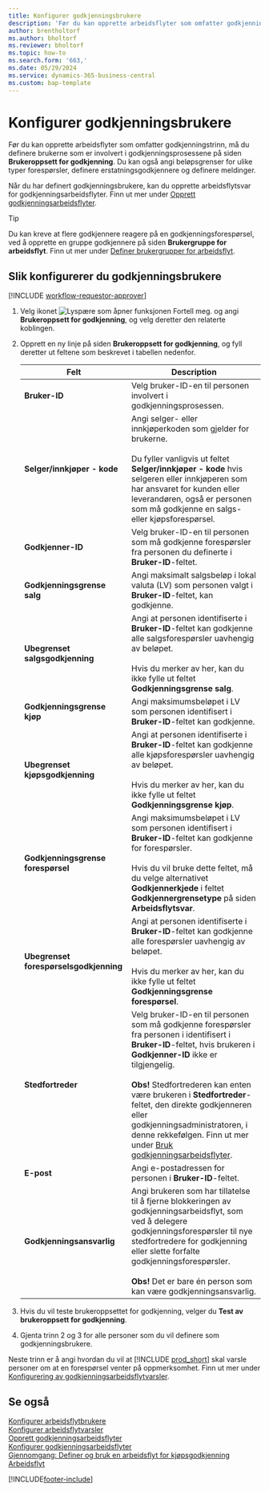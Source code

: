 ```yaml
---
title: Konfigurer godkjenningsbrukere
description: 'Før du kan opprette arbeidsflyter som omfatter godkjenningstrinn, må du definere arbeidsflytbrukerne som er involvert i godkjenningsprosessen.'
author: brentholtorf
ms.author: bholtorf
ms.reviewer: bholtorf
ms.topic: how-to
ms.search.form: '663,'
ms.date: 05/29/2024
ms.service: dynamics-365-business-central
ms.custom: bap-template
---
```

# Konfigurer godkjenningsbrukere

Før du kan opprette arbeidsflyter som omfatter godkjenningstrinn, må du definere brukerne som er involvert i godkjenningsprosessene på siden **Brukeroppsett for godkjenning**. Du kan også angi beløpsgrenser for ulike typer forespørsler, definere erstatningsgodkjennere og definere meldinger.  

Når du har definert godkjenningsbrukere, kan du opprette arbeidsflytsvar for godkjenningsarbeidsflyter. Finn ut mer under [Opprett godkjenningsarbeidsflyter](across-how-to-create-workflows.md).  

> [!TIP]
> Du kan kreve at flere godkjennere reagere på en godkjenningsforespørsel, ved å opprette en gruppe godkjennere på siden **Brukergruppe for arbeidsflyt**. Finn ut mer under [Definer brukergrupper for arbeidsflyt](across-how-to-set-up-workflow-users.md).  

## Slik konfigurerer du godkjenningsbrukere

[!INCLUDE [workflow-requestor-approver](includes/workflow-requestor-approver.md)]

1. Velg ikonet ![Lyspære som åpner funksjonen Fortell meg.](media/ui-search/search_small.png "Fortell hva du vil gjøre") og angi **Brukeroppsett for godkjenning**, og velg deretter den relaterte koblingen.  
2. Opprett en ny linje på siden **Brukeroppsett for godkjenning**, og fyll deretter ut feltene som beskrevet i tabellen nedenfor.  

   |Felt|Description|
   |-----|-----------|
   |**Bruker-ID**|Velg bruker-ID-en til personen involvert i godkjenningsprosessen.|
   |**Selger/innkjøper - kode**|Angi selger- eller innkjøperkoden som gjelder for brukerne.<br /><br /> Du fyller vanligvis ut feltet **Selger/innkjøper - kode** hvis selgeren eller innkjøperen som har ansvaret for kunden eller leverandøren, også er personen som må godkjenne en salgs- eller kjøpsforespørsel.|
   |**Godkjenner-ID**|Velg bruker-ID-en til personen som må godkjenne forespørsler fra personen du definerte i **Bruker-ID**-feltet.|
   |**Godkjenningsgrense salg**|Angi maksimalt salgsbeløp i lokal valuta (LV) som personen valgt i **Bruker-ID**-feltet, kan godkjenne.|
   |**Ubegrenset salgsgodkjenning**|Angi at personen identifiserte i **Bruker-ID**-feltet kan godkjenne alle salgsforespørsler uavhengig av beløpet.<br /><br /> Hvis du merker av her, kan du ikke fylle ut feltet **Godkjenningsgrense salg**.|
   |**Godkjenningsgrense kjøp**|Angi maksimumsbeløpet i LV som personen identifisert i **Bruker-ID**-feltet kan godkjenne.|
   |**Ubegrenset kjøpsgodkjenning**|Angi at personen identifiserte i **Bruker-ID**-feltet kan godkjenne alle kjøpsforespørsler uavhengig av beløpet.<br /><br /> Hvis du merker av her, kan du ikke fylle ut feltet **Godkjenningsgrense kjøp**.|
   |**Godkjenningsgrense forespørsel**|Angi maksimumsbeløpet i LV som personen identifisert i **Bruker-ID**-feltet kan godkjenne for forespørsler.<br /><br /> Hvis du vil bruke dette feltet, må du velge alternativet **Godkjennerkjede** i feltet **Godkjennergrensetype** på siden **Arbeidsflytsvar**.|
   |**Ubegrenset forespørselsgodkjenning**|Angi at personen identifiserte i **Bruker-ID**-feltet kan godkjenne alle forespørsler uavhengig av beløpet.<br /><br /> Hvis du merker av her, kan du ikke fylle ut feltet **Godkjenningsgrense forespørsel**.|
   |**Stedfortreder**|Velg bruker-ID-en til personen som må godkjenne forespørsler fra personen i identifisert i **Bruker-ID**-feltet, hvis brukeren i **Godkjenner-ID** ikke er tilgjengelig. <br /><br />**Obs!** Stedfortrederen kan enten være brukeren i **Stedfortreder**-feltet, den direkte godkjenneren eller godkjenningsadministratoren, i denne rekkefølgen. Finn ut mer under [Bruk godkjenningsarbeidsflyter](across-how-use-approval-workflows.md).|
   |**E-post**|Angi e-postadressen for personen i **Bruker-ID**-feltet.|
   |**Godkjenningsansvarlig**|Angi brukeren som har tillatelse til å fjerne blokkeringen av godkjenningsarbeidsflyt, som ved å delegere godkjenningsforespørsler til nye stedfortredere for godkjenning eller slette forfalte godkjenningsforespørsler.<br /><br />**Obs!** Det er bare én person som kan være godkjenningsansvarlig.|

3. Hvis du vil teste brukeroppsettet for godkjenning, velger du **Test av brukeroppsett for godkjenning**.  
4. Gjenta trinn 2 og 3 for alle personer som du vil definere som godkjenningsbrukere.  

Neste trinn er å angi hvordan du vil at [!INCLUDE [prod_short](includes/prod_short.md)] skal varsle personer om at en forespørsel venter på oppmerksomhet. Finn ut mer under [Konfigurering av godkjenningsarbeidsflytvarsler](across-setting-up-workflow-notifications.md).

## Se også

[Konfigurer arbeidsflytbrukere](across-how-to-set-up-workflow-users.md)  
[Konfigurer arbeidsflytvarsler](across-setting-up-workflow-notifications.md)  
[Opprett godkjenningsarbeidsflyter](across-how-to-create-workflows.md)  
[Konfigurer godkjenningsarbeidsflyter](across-set-up-workflows.md)  
[Gjennomgang: Definer og bruk en arbeidsflyt for kjøpsgodkjenning](walkthrough-setting-up-and-using-a-purchase-approval-workflow.md)  
[Arbeidsflyt](across-workflow.md)  

[!INCLUDE[footer-include](includes/footer-banner.md)]
